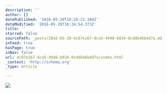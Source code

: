 ```yaml
---
description: ''
author: []
datePublished: '2016-05-20T18:26:21.104Z'
dateModified: '2016-05-20T18:24:54.373Z'
title: ''
starred: false
sourcePath: _posts/2016-05-20-4c07e167-dca5-4940-b834-0cddb46b4d7a.md
inFeed: true
hasPage: true
inNav: false
url: 4c07e167-dca5-4940-b834-0cddb46b4d7a/index.html
_context: 'http://schema.org'
_type: Article

---
```

![](https://the-grid-user-content.s3-us-west-2.amazonaws.com/73842155-3e8c-49a3-91d5-545bc9d4ed96.jpg)